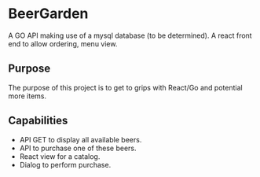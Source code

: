 # BeerGarden

A GO API making use of a mysql database (to be determined).
A react front end to allow ordering, menu view.

## Purpose

The purpose of this project is to get to grips with React/Go and potential more items.

## Capabilities

- API GET to display all available beers.
- API to purchase one of these beers.
- React view for a catalog.
- Dialog to perform purchase.

